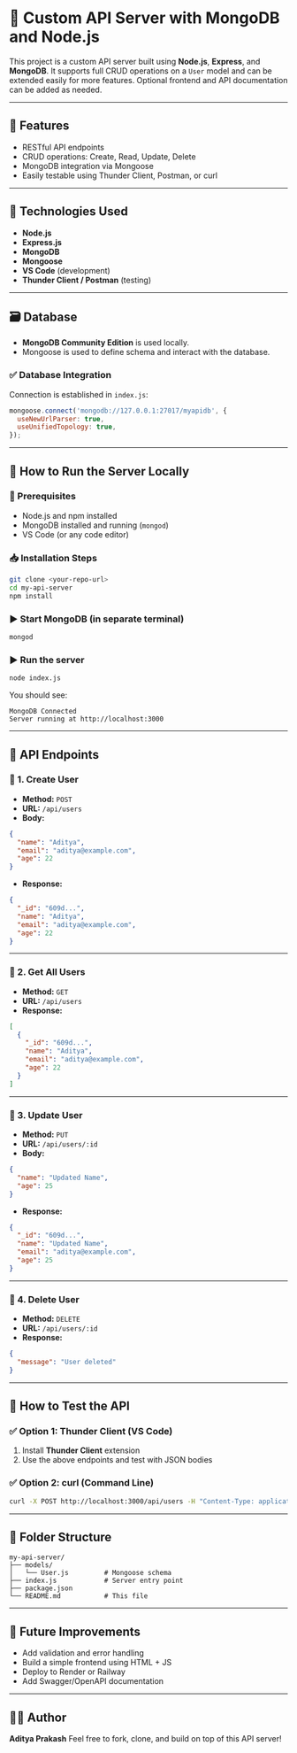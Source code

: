 
# 🧪 Custom API Server with MongoDB and Node.js

This project is a custom API server built using **Node.js**, **Express**, and **MongoDB**. It supports full CRUD operations on a `User` model and can be extended easily for more features. Optional frontend and API documentation can be added as needed.

---

## 📌 Features

- RESTful API endpoints
- CRUD operations: Create, Read, Update, Delete
- MongoDB integration via Mongoose
- Easily testable using Thunder Client, Postman, or curl

---

## 🧠 Technologies Used

- **Node.js**
- **Express.js**
- **MongoDB**
- **Mongoose**
- **VS Code** (development)
- **Thunder Client / Postman** (testing)

---

## 🗃️ Database

- **MongoDB Community Edition** is used locally.
- Mongoose is used to define schema and interact with the database.

### ✅ Database Integration

Connection is established in `index.js`:
```js
mongoose.connect('mongodb://127.0.0.1:27017/myapidb', {
  useNewUrlParser: true,
  useUnifiedTopology: true,
});
````

---

## 🚀 How to Run the Server Locally

### 🧩 Prerequisites

* Node.js and npm installed
* MongoDB installed and running (`mongod`)
* VS Code (or any code editor)

### 📥 Installation Steps

```bash
git clone <your-repo-url>
cd my-api-server
npm install
```

### ▶️ Start MongoDB (in separate terminal)

```bash
mongod
```

### ▶️ Run the server

```bash
node index.js
```

You should see:

```
MongoDB Connected
Server running at http://localhost:3000
```

---

## 📡 API Endpoints

### 🔹 1. Create User

* **Method:** `POST`
* **URL:** `/api/users`
* **Body:**

```json
{
  "name": "Aditya",
  "email": "aditya@example.com",
  "age": 22
}
```

* **Response:**

```json
{
  "_id": "609d...",
  "name": "Aditya",
  "email": "aditya@example.com",
  "age": 22
}
```

---

### 🔹 2. Get All Users

* **Method:** `GET`
* **URL:** `/api/users`
* **Response:**

```json
[
  {
    "_id": "609d...",
    "name": "Aditya",
    "email": "aditya@example.com",
    "age": 22
  }
]
```

---

### 🔹 3. Update User

* **Method:** `PUT`
* **URL:** `/api/users/:id`
* **Body:**

```json
{
  "name": "Updated Name",
  "age": 25
}
```

* **Response:**

```json
{
  "_id": "609d...",
  "name": "Updated Name",
  "email": "aditya@example.com",
  "age": 25
}
```

---

### 🔹 4. Delete User

* **Method:** `DELETE`
* **URL:** `/api/users/:id`
* **Response:**

```json
{
  "message": "User deleted"
}
```

---

## 🧪 How to Test the API

### ✅ Option 1: Thunder Client (VS Code)

1. Install **Thunder Client** extension
2. Use the above endpoints and test with JSON bodies

### ✅ Option 2: curl (Command Line)

```bash
curl -X POST http://localhost:3000/api/users -H "Content-Type: application/json" -d "{\"name\":\"Aditya\",\"email\":\"aditya@example.com\",\"age\":22}"
```

---

## 📂 Folder Structure

```
my-api-server/
├── models/
│   └── User.js         # Mongoose schema
├── index.js            # Server entry point
├── package.json
└── README.md           # This file
```

---

## 📌 Future Improvements

* Add validation and error handling
* Build a simple frontend using HTML + JS
* Deploy to Render or Railway
* Add Swagger/OpenAPI documentation

---

## 🧑‍💻 Author

**Aditya Prakash**
Feel free to fork, clone, and build on top of this API server!
